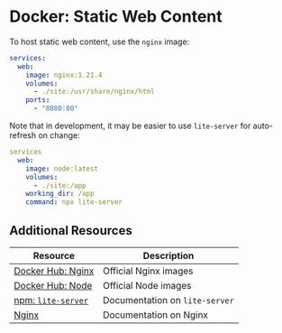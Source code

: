 # Docker: Static Web Content

To host static web content, use the `nginx` image:

```yaml
services:
  web:
    image: nginx:1.21.4
    volumes:
      - ./site:/usr/share/nginx/html
    ports:
      - "8080:80"
```

Note that in development, it may be easier to use `lite-server` for auto-refresh on change:

```yaml
services
  web:
    image: node:latest
    volumes:
      - ./site:/app
    working_dir: /app
    command: npx lite-server
```

## Additional Resources

| Resource | Description |
| --- | --- |
| [Docker Hub: Nginx](https://hub.docker.com/_/nginx) | Official Nginx images |
| [Docker Hub: Node](https://hub.docker.com/_/node) | Official Node images |
| [npm: `lite-server`](https://www.npmjs.com/package/lite-server) | Documentation on `lite-server` |
| [Nginx](https://nginx.org/en/) | Documentation on Nginx |
